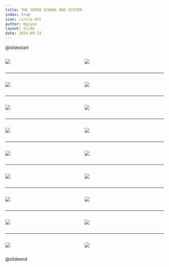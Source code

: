 ```yaml
---
title: THE SUPER SCHOOL BUS SYSTEM
index: true
icon: circle-dot
author: Haiyue
layout: Slide
date: 2024-09-23
---
```

 
@slidestart

<div style="display:flex">
<div style="flex:1">

![](https://raw.githubusercontent.com/yclord/reading/refs/heads/master/english/Level-U/THE%20SUPER%20SCHOOL%20BUS%20SYSTEM/001.webp)
</div>
<div style="flex:1">

![](https://raw.githubusercontent.com/yclord/reading/refs/heads/master/english/Level-U/THE%20SUPER%20SCHOOL%20BUS%20SYSTEM/002.webp)
</div>
</div>

---

<div style="display:flex">
<div style="flex:1">

![](https://raw.githubusercontent.com/yclord/reading/refs/heads/master/english/Level-U/THE%20SUPER%20SCHOOL%20BUS%20SYSTEM/003.webp)
</div>
<div style="flex:1">

![](https://raw.githubusercontent.com/yclord/reading/refs/heads/master/english/Level-U/THE%20SUPER%20SCHOOL%20BUS%20SYSTEM/004.webp)
</div>
</div>

---

<div style="display:flex">
<div style="flex:1">

![](https://raw.githubusercontent.com/yclord/reading/refs/heads/master/english/Level-U/THE%20SUPER%20SCHOOL%20BUS%20SYSTEM/005.webp)
</div>
<div style="flex:1">

![](https://raw.githubusercontent.com/yclord/reading/refs/heads/master/english/Level-U/THE%20SUPER%20SCHOOL%20BUS%20SYSTEM/006.webp)
</div>
</div>

---

<div style="display:flex">
<div style="flex:1">

![](https://raw.githubusercontent.com/yclord/reading/refs/heads/master/english/Level-U/THE%20SUPER%20SCHOOL%20BUS%20SYSTEM/007.webp)
</div>
<div style="flex:1">

![](https://raw.githubusercontent.com/yclord/reading/refs/heads/master/english/Level-U/THE%20SUPER%20SCHOOL%20BUS%20SYSTEM/008.webp)
</div>
</div>

---

<div style="display:flex">
<div style="flex:1">

![](https://raw.githubusercontent.com/yclord/reading/refs/heads/master/english/Level-U/THE%20SUPER%20SCHOOL%20BUS%20SYSTEM/009.webp)
</div>
<div style="flex:1">

![](https://raw.githubusercontent.com/yclord/reading/refs/heads/master/english/Level-U/THE%20SUPER%20SCHOOL%20BUS%20SYSTEM/010.webp)
</div>
</div>

---

<div style="display:flex">
<div style="flex:1">

![](https://raw.githubusercontent.com/yclord/reading/refs/heads/master/english/Level-U/THE%20SUPER%20SCHOOL%20BUS%20SYSTEM/011.webp)
</div>
<div style="flex:1">

![](https://raw.githubusercontent.com/yclord/reading/refs/heads/master/english/Level-U/THE%20SUPER%20SCHOOL%20BUS%20SYSTEM/012.webp)
</div>
</div>

---

<div style="display:flex">
<div style="flex:1">

![](https://raw.githubusercontent.com/yclord/reading/refs/heads/master/english/Level-U/THE%20SUPER%20SCHOOL%20BUS%20SYSTEM/013.webp)
</div>
<div style="flex:1">

![](https://raw.githubusercontent.com/yclord/reading/refs/heads/master/english/Level-U/THE%20SUPER%20SCHOOL%20BUS%20SYSTEM/014.webp)
</div>
</div>

---

<div style="display:flex">
<div style="flex:1">

![](https://raw.githubusercontent.com/yclord/reading/refs/heads/master/english/Level-U/THE%20SUPER%20SCHOOL%20BUS%20SYSTEM/015.webp)
</div>
<div style="flex:1">

![](https://raw.githubusercontent.com/yclord/reading/refs/heads/master/english/Level-U/THE%20SUPER%20SCHOOL%20BUS%20SYSTEM/016.webp)
</div>
</div>

---

<div style="display:flex">
<div style="flex:1">

![](https://raw.githubusercontent.com/yclord/reading/refs/heads/master/english/Level-U/THE%20SUPER%20SCHOOL%20BUS%20SYSTEM/017.webp)
</div>
<div style="flex:1">

![](https://raw.githubusercontent.com/yclord/reading/refs/heads/master/english/Level-U/THE%20SUPER%20SCHOOL%20BUS%20SYSTEM/018.webp)
</div>
</div>

@slideend